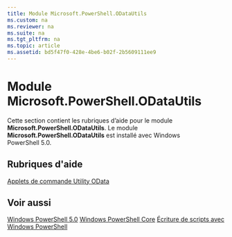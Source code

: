 ```yaml
---
title: Module Microsoft.PowerShell.ODataUtils
ms.custom: na
ms.reviewer: na
ms.suite: na
ms.tgt_pltfrm: na
ms.topic: article
ms.assetid: bd5f47f0-428e-4be6-b02f-2b5609111ee9
---
```

# Module Microsoft.PowerShell.ODataUtils
Cette section contient les rubriques d’aide pour le module **Microsoft.PowerShell.ODataUtils**. Le module **Microsoft.PowerShell.ODataUtils** est installé avec Windows PowerShell 5.0.

## Rubriques d'aide
[Applets de commande Utility OData](http://technet.microsoft.com/library/dn818506(v=wps.640).aspx)

## Voir aussi
[Windows PowerShell 5.0](Windows-PowerShell-5.0.md)
[Windows PowerShell Core](https://technet.microsoft.com/en-us/library/4b75f1e4-f327-48f3-92ab-bf5435094d41)
[Écriture de scripts avec Windows PowerShell](../../getting-started/fundamental/Scripting-with-Windows-PowerShell.md)



<!--HONumber=May16_HO2-->


